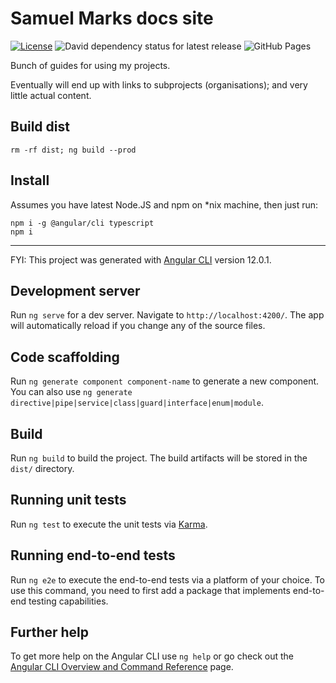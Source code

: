 Samuel Marks docs site
======================
[![License](https://img.shields.io/badge/license-Apache--2.0%20OR%20MIT-blue.svg)](https://opensource.org/licenses/Apache-2.0)
![David dependency status for latest release](https://david-dm.org/SamuelMarks/SamuelMarks-www.svg)
![GitHub Pages](https://github.com/SamuelMarks/SamuelMarks-www/workflows/GitHub%20Pages/badge.svg)

Bunch of guides for using my projects.

Eventually will end up with links to subprojects (organisations); and very little actual content.

## Build dist

    rm -rf dist; ng build --prod

## Install

Assumes you have latest Node.JS and npm on *nix machine, then just run:

    npm i -g @angular/cli typescript
    npm i

---

FYI: This project was generated with [Angular CLI](https://github.com/angular/angular-cli) version 12.0.1.

## Development server

Run `ng serve` for a dev server. Navigate to `http://localhost:4200/`. The app will automatically reload if you change any of the source files.

## Code scaffolding

Run `ng generate component component-name` to generate a new component. You can also use `ng generate directive|pipe|service|class|guard|interface|enum|module`.

## Build

Run `ng build` to build the project. The build artifacts will be stored in the `dist/` directory.

## Running unit tests

Run `ng test` to execute the unit tests via [Karma](https://karma-runner.github.io).

## Running end-to-end tests

Run `ng e2e` to execute the end-to-end tests via a platform of your choice. To use this command, you need to first add a package that implements end-to-end testing capabilities.

## Further help

To get more help on the Angular CLI use `ng help` or go check out the [Angular CLI Overview and Command Reference](https://angular.io/cli) page.
